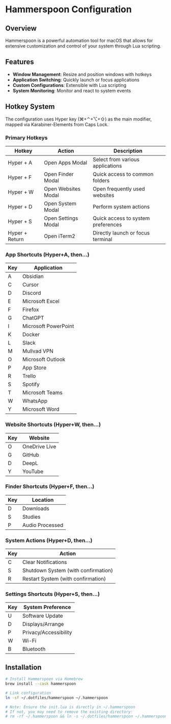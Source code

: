 # Hammerspoon Configuration

## Overview

Hammerspoon is a powerful automation tool for macOS that allows for extensive customization and control of your system through Lua scripting.

## Features

- **Window Management**: Resize and position windows with hotkeys
- **Application Switching**: Quickly launch or focus applications
- **Custom Configurations**: Extensible with Lua scripting
- **System Monitoring**: Monitor and react to system events

## Hotkey System

The configuration uses Hyper key (⌘+⌃+⌥+⇧) as the main modifier, mapped via Karabiner-Elements from Caps Lock.

### Primary Hotkeys

| Hotkey | Action | Description |
|--------|--------|-------------|
| Hyper + A | Open Apps Modal | Select from various applications |
| Hyper + F | Open Finder Modal | Quick access to common folders |
| Hyper + W | Open Websites Modal | Open frequently used websites |
| Hyper + D | Open System Modal | Perform system actions |
| Hyper + S | Open Settings Modal | Quick access to system preferences |
| Hyper + Return | Open iTerm2 | Directly launch or focus terminal |

### App Shortcuts (Hyper+A, then...)

| Key | Application |
|-----|-------------|
| A | Obsidian |
| C | Cursor |
| D | Discord |
| E | Microsoft Excel |
| F | Firefox |
| G | ChatGPT |
| I | Microsoft PowerPoint |
| K | Docker |
| L | Slack |
| M | Mullvad VPN |
| O | Microsoft Outlook |
| P | App Store |
| R | Trello |
| S | Spotify |
| T | Microsoft Teams |
| W | WhatsApp |
| Y | Microsoft Word |

### Website Shortcuts (Hyper+W, then...)

| Key | Website |
|-----|---------|
| O | OneDrive Live |
| G | GitHub |
| D | DeepL |
| Y | YouTube |

### Finder Shortcuts (Hyper+F, then...)

| Key | Location |
|-----|----------|
| D | Downloads |
| S | Studies |
| P | Audio Processed |

### System Actions (Hyper+D, then...)

| Key | Action |
|-----|--------|
| C | Clear Notifications |
| S | Shutdown System (with confirmation) |
| R | Restart System (with confirmation) |

### Settings Shortcuts (Hyper+S, then...)

| Key | System Preference |
|-----|------------------|
| U | Software Update |
| D | Displays/Arrange |
| P | Privacy/Accessibility |
| W | Wi-Fi |
| B | Bluetooth |

## Installation

```bash
# Install Hammerspoon via Homebrew
brew install --cask hammerspoon

# Link configuration
ln -sf ~/.dotfiles/hammerspoon ~/.hammerspoon

# Note: Ensure the init.lua is directly in ~/.hammerspoon
# If not, you may need to remove the existing directory:
# rm -rf ~/.hammerspoon && ln -s ~/.dotfiles/hammerspoon ~/.hammerspoon
```
